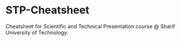 # STP-Cheatsheet
Cheatsheet for Scientific and Technical Presentation course @ Sharif University of Technology.

